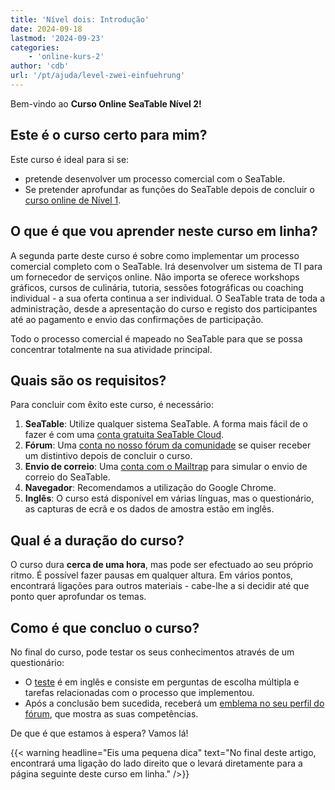 ```yaml
---
title: 'Nível dois: Introdução'
date: 2024-09-18
lastmod: '2024-09-23'
categories:
    - 'online-kurs-2'
author: 'cdb'
url: '/pt/ajuda/level-zwei-einfuehrung'
---
```


Bem-vindo ao **Curso Online SeaTable Nível 2!**

## Este é o curso certo para mim?

Este curso é ideal para si se:

- pretende desenvolver um processo comercial com o SeaTable.
- Se pretender aprofundar as funções do SeaTable depois de concluir o [curso online de Nível 1](https://seatable.io/pt/docs/online-kurs/level-eins-einfuehrung/).

## O que é que vou aprender neste curso em linha?

A segunda parte deste curso é sobre como implementar um processo comercial completo com o SeaTable. Irá desenvolver um sistema de TI para um fornecedor de serviços online. Não importa se oferece workshops gráficos, cursos de culinária, tutoria, sessões fotográficas ou coaching individual - a sua oferta continua a ser individual. O SeaTable trata de toda a administração, desde a apresentação do curso e registo dos participantes até ao pagamento e envio das confirmações de participação.

Todo o processo comercial é mapeado no SeaTable para que se possa concentrar totalmente na sua atividade principal.

## Quais são os requisitos?

Para concluir com êxito este curso, é necessário:

1. **SeaTable**: Utilize qualquer sistema SeaTable. A forma mais fácil de o fazer é com uma [conta gratuita SeaTable Cloud](https://seatable.io/pt/registrierung/).
2. **Fórum**: Uma [conta no nosso fórum da comunidade](https://forum.seatable.io/) se quiser receber um distintivo depois de concluir o curso.
3. **Envio de correio**: Uma [conta com o Mailtrap](https://mailtrap.io/) para simular o envio de correio do SeaTable.
4. **Navegador**: Recomendamos a utilização do Google Chrome.
5. **Inglês**: O curso está disponível em várias línguas, mas o questionário, as capturas de ecrã e os dados de amostra estão em inglês.

## Qual é a duração do curso?

O curso dura **cerca de uma hora**, mas pode ser efectuado ao seu próprio ritmo. É possível fazer pausas em qualquer altura. Em vários pontos, encontrará ligações para outros materiais - cabe-lhe a si decidir até que ponto quer aprofundar os temas.

## Como é que concluo o curso?

No final do curso, pode testar os seus conhecimentos através de um questionário:

- O [teste](https://tally.so/r/mDDbpb) é em inglês e consiste em perguntas de escolha múltipla e tarefas relacionadas com o processo que implementou.
- Após a conclusão bem sucedida, receberá um [emblema no seu perfil do fórum](https://forum.seatable.io/badges/107/completed-seatable-course-level-2), que mostra as suas competências.

De que é que estamos à espera? Vamos lá!

{{< warning  headline="Eis uma pequena dica"  text="No final deste artigo, encontrará uma ligação do lado direito que o levará diretamente para a página seguinte deste curso em linha." />}}

